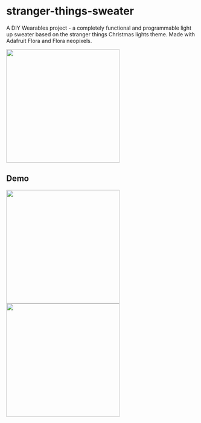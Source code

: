 # stranger-things-sweater
A DIY Wearables project - a completely functional and programmable light up sweater based on the stranger things Christmas lights theme. 
Made with Adafruit Flora and Flora neopixels.

<img src='/images/sweater_all_lit.jpg' width=300px />

## Demo

<img src='/images/sweater_wipe.gif' width=300px />

<img src='/images/sweater_message.gif' width=300px />

